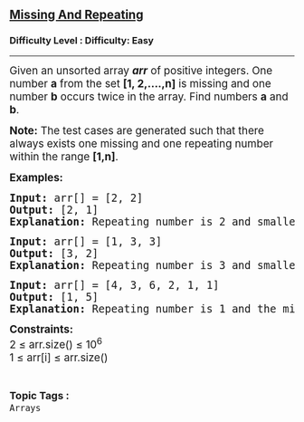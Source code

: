<h2><a href="https://www.geeksforgeeks.org/problems/find-missing-and-repeating2512/1?_gl=1*10v69ei*_up*MQ..*_gs*MQ..&gclid=Cj0KCQjw-uK0BhC0ARIsANQtgGNhW146OhsoKJH5J6BgOYuWPLkunVJHgWN9NW9GafcarzDydvyUwuQaAsgDEALw_wcB">Missing And Repeating</a></h2><h3>Difficulty Level : Difficulty: Easy</h3><hr><div class="problems_problem_content__Xm_eO"><p><span style="font-size: 14pt;">Given an unsorted array <strong><em>arr</em></strong> of positive integers. One number <strong>a</strong> from the set <strong>[1, 2,....,n]</strong> is missing and one number <strong>b</strong> occurs twice in the array. Find numbers <strong>a</strong>&nbsp;and <strong>b</strong>.<br></span></p>
<p><span style="font-size: 14pt;"><strong>Note:</strong> The test cases are generated such that there always exists one missing and one repeating number within the range <strong>[1,n]</strong>.</span></p>
<p><span style="font-size: 14pt;"><strong>Examples:<br></strong></span></p>
<pre><span style="font-size: 14pt;"><strong>Input: </strong>arr[] = [2, 2]
<strong>Output:</strong> [2, 1]
<strong>Explanation:</strong> Repeating number is 2 and smallest positive missing number is 1.
</span></pre>
<pre><span style="font-size: 14pt;"><strong>Input: </strong>arr[] = [1, 3, 3] 
<strong>Output:</strong> [3, 2]
<strong>Explanation:</strong> Repeating number is 3 and smallest positive missing number is 2.</span></pre>
<pre><span style="font-size: 14pt;"><strong>Input: </strong>arr[] = [4, 3, 6, 2, 1, 1]</span><br><span style="font-size: 14pt;"><strong>Output:</strong> [1, 5]</span><br><span style="font-size: 14pt;"><strong>Explanation:</strong> Repeating number is 1 and the missing number is 5.</span></pre>
<p><span style="font-size: 14pt;"><strong>Constraints:</strong><br>2 ≤ arr.size() ≤ 10<sup>6</sup><br>1 ≤ arr[i] ≤ arr.size()</span></p></div><br><p><span style=font-size:18px><strong>Topic Tags : </strong><br><code>Arrays</code>&nbsp;
